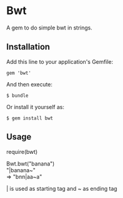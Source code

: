 # Bwt

A gem to do simple bwt in strings. 

## Installation

Add this line to your application's Gemfile:

    gem 'bwt'

And then execute:

    $ bundle

Or install it yourself as:

    $ gem install bwt

## Usage

require(bwt)

Bwt.bwt("banana")  
"|banana~"  
=> "bnn|aa~a"  

| is used as starting tag
and
~ as ending tag

